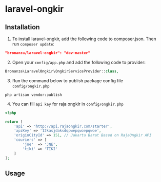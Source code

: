 # laravel-ongkir

## Installation

1) To install laravel-ongkir, add the following code to composer.json. Then run `composer update`:
```json
"bronanza/laravel-ongkir": "dev-master"
```

2) Open your `config/app.php` and add the following code to provider:
```php
Bronanza\LaravelOngkir\OngkirServiceProvider::class,
```

3) Run the command below to publish package config file `config/ongkir.php`
```shell
php artisan vendor:publish
```

4) You can fill `api key` for raja ongkir in `config/ongkir.php`
```php
<?php

return [
    'api' => 'http://api.rajaongkir.com/starter',
    'apiKey' => '12kasjdaksdqpwepqwoepqwoe',
    'originCityId' => 151, // Jakarta Barat Based on RajaOngkir API
    'couriers' => [
        'jne'  => 'JNE',
        'tiki' => 'TIKI'
    ]
];
```
## Usage

